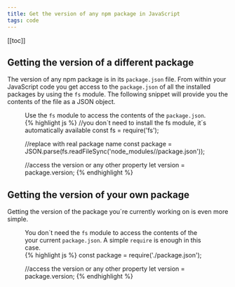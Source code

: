 ```yaml
---
title: Get the version of any npm package in JavaScript
tags: code
---
```

[[toc]]

## Getting the version of a different package

The version of any npm package is in its `package.json` file. From within your JavaScript code you get access to the `package.json` of all the installed packages by using the `fs` module. The following snippet will provide you the contents of the file as a JSON object.

<figure>
<figcaption>Use the <code>fs</code> module to access the contents of the <code>package.json</code>.</figcaption>
{% highlight js %}
//you don´t need to install the fs module, it´s automatically available
const fs = require('fs'); 

//replace <package-name> with real package name
const package = JSON.parse(fs.readFileSync('node_modules/<package-name>/package.json')); 

//access the version or any other property
let version = package.version; 
{% endhighlight %}
</figure>

## Getting the version of your own package

Getting the version of the package you´re currently working on is even more simple. 

<figure>
<figcaption>You don´t need the <code>fs</code> module to access the contents of the your current <code>package.json</code>. A simple <code>require</code> is enough in this case.</figcaption>
{% highlight js %}
const package = require('./package.json'); 

//access the version or any other property
let version = package.version; 
{% endhighlight %}
</figure>


